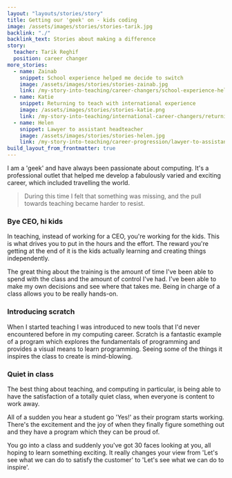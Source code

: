 ```yaml
---
layout: "layouts/stories/story"
title: Getting our 'geek' on - kids coding
image: /assets/images/stories/stories-tarik.jpg
backlink: "./"
backlink_text: Stories about making a difference
story:
  teacher: Tarik Reghif
  position: career changer
more_stories:
  - name: Zainab
    snippet: School experience helped me decide to switch
    image: /assets/images/stories/stories-zainab.jpg
    link: /my-story-into-teaching/career-changers/school-experience-helped-me-decide-to-switch
  - name: Katie
    snippet: Returning to teach with international experience
    image: /assets/images/stories/stories-katie.png
    link: /my-story-into-teaching/international-career-changers/returning-to-teaching-with-international-experience
  - name: Helen
    snippet: Lawyer to assistant headteacher
    image: /assets/images/stories/stories-helen.jpg
    link: /my-story-into-teaching/career-progression/lawyer-to-assistant-teacher
build_layout_from_frontmatter: true
---
```


I am a 'geek' and have always been passionate about computing. It's a professional outlet that helped me develop a fabulously varied and exciting career, which included travelling the world.

> During this time I felt that something was missing, and the pull towards teaching became harder to resist.

### Bye CEO, hi kids

In teaching, instead of working for a CEO, you're working for the kids. This is what drives you to put in the hours and the effort. The reward you're getting at the end of it is the kids actually learning and creating things independently.

The great thing about the training is the amount of time I've been able to spend with the class and the amount of control I've had. I've been able to make my own decisions and see where that takes me. Being in charge of a class allows you to be really hands-on.

### Introducing scratch

When I started teaching I was introduced to new tools that I'd never encountered before in my computing career. Scratch is a fantastic example of a program which explores the fundamentals of programming and provides a visual means to learn programming. Seeing some of the things it inspires the class to create is mind-blowing.

### Quiet in class

The best thing about teaching, and computing in particular, is being able to have the satisfaction of a totally quiet class, when everyone is content to work away.

All of a sudden you hear a student go 'Yes!' as their program starts working. There's the excitement and the joy of when they finally figure something out and they have a program which they can be proud of.

You go into a class and suddenly you've got 30 faces looking at you, all hoping to learn something exciting. It really changes your view from 'Let's see what we can do to satisfy the customer' to 'Let's see what we can do to inspire'.
